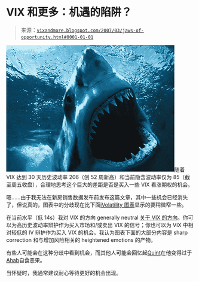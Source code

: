 <!--yml

分类：未分类

日期：2024-05-18 15:52:18

-->

# VIX 和更多：机遇的陷阱？

> 来源：[`vixandmore.blogspot.com/2007/03/jaws-of-opportunity.html#0001-01-01`](http://vixandmore.blogspot.com/2007/03/jaws-of-opportunity.html#0001-01-01)

![VIX 和更多](img/73a0a00720609fb82f34ea35c55762ad.png)随着 VIX 达到 30 天历史波动率 206（创 52 周新高）和当前隐含波动率仅为 85（截至周五收盘），合理地思考这个巨大的差距是否是买入一些 VIX 看涨期权的机会。

嗯……由于我无法在新房销售数据发布前发布这篇文章，其中一些机会已经消失了，但说真的，图表中的分歧现在比下面[iVolatility 图表](http://www.ivolatility.com/options.j?ticker=VIX:CBOE&R=1&period=12&chart=2&vct=)显示的要稍微窄一些。

在当前水平（低 14s）我对 VIX 的方向 generally neutral [关于 VIX 的方向](http://vixandmore.blogspot.com/2007/03/complacency-creeping-back-in-vwsi-at-1.html)。你可以为高历史波动率辩护作为买入市场和/或卖出 VIX 的信号；你也可以为 VIX 中相对较低的 IV 辩护作为买入 VIX 的机会。我认为图表下面的大部分内容是 sharp correction 和与增加风险相关的 heightened emotions 的产物。

有些人可能会在这种分歧中看到机会，而其他人可能会回忆起[Quint](http://www.imdb.com/name/nm0001727/)在他变得过于[Ahab](http://www.melville.org/download.htm)自食恶果。

当怀疑时，我通常建议耐心等待更好的机会出现。
